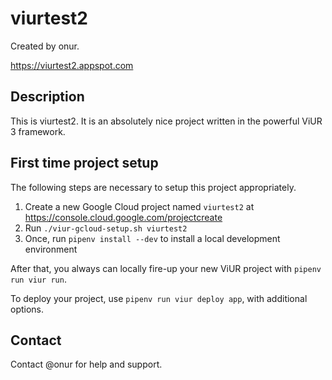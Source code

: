 # viurtest2

Created by onur.

https://viurtest2.appspot.com


## Description

This is viurtest2. It is an absolutely nice project written in the powerful ViUR 3 framework.


## First time project setup

The following steps are necessary to setup this project appropriately.

1. Create a new Google Cloud project named `viurtest2` at https://console.cloud.google.com/projectcreate
2. Run `./viur-gcloud-setup.sh viurtest2`
3. Once, run `pipenv install --dev` to install a local development environment


After that, you always can locally fire-up your new ViUR project with `pipenv run viur run`.

To deploy your project, use `pipenv run viur deploy app`, with additional options.


## Contact

Contact @onur for help and support.
